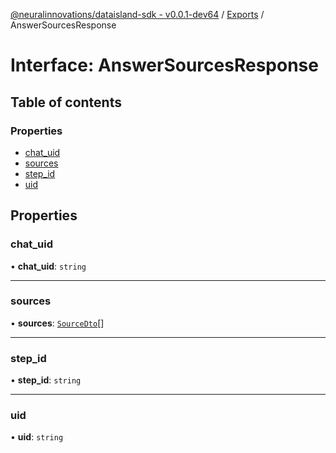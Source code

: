 [@neuralinnovations/dataisland-sdk - v0.0.1-dev64](../../README.md) / [Exports](../modules.md) / AnswerSourcesResponse

# Interface: AnswerSourcesResponse

## Table of contents

### Properties

- [chat\_uid](AnswerSourcesResponse.md#chat_uid)
- [sources](AnswerSourcesResponse.md#sources)
- [step\_id](AnswerSourcesResponse.md#step_id)
- [uid](AnswerSourcesResponse.md#uid)

## Properties

### chat\_uid

• **chat\_uid**: `string`

___

### sources

• **sources**: [`SourceDto`](SourceDto.md)[]

___

### step\_id

• **step\_id**: `string`

___

### uid

• **uid**: `string`
